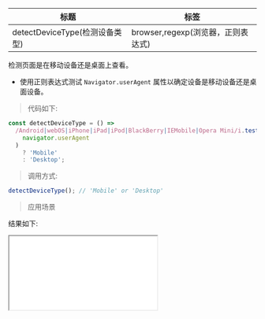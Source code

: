 | 标题                           | 标签                               |
| ------------------------------ | ---------------------------------- |
| detectDeviceType(检测设备类型) | browser,regexp(浏览器，正则表达式) |

检测页面是在移动设备还是桌面上查看。

- 使用正则表达式测试 `Navigator.userAgent` 属性以确定设备是移动设备还是桌面设备。

> 代码如下:

```js
const detectDeviceType = () =>
  /Android|webOS|iPhone|iPad|iPod|BlackBerry|IEMobile|Opera Mini/i.test(
    navigator.userAgent
  )
    ? 'Mobile'
    : 'Desktop';
```

> 调用方式:

```js
detectDeviceType(); // 'Mobile' or 'Desktop'
```

> 应用场景

<div class="code-editor" data-url="codes/javascript/html/detectDeviceType.html" data-language="html"></div>

结果如下:

<iframe src="codes/javascript/html/detectDeviceType.html"></iframe>
